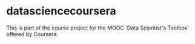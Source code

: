 datasciencecoursera
===================

This is part of the course project for the MOOC 'Data Scientist's Toolbox' offered by Coursera.
